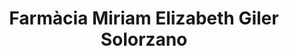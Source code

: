 ---
title: "Farmàcia Miriam Elizabeth Giler Solorzano"
url: /lhospitalet-de-llobregat/farmacia-miriam-elizabeth-giler-solorzano/
shop: Optiker
---